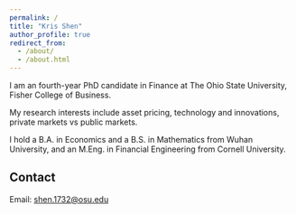 ```yaml
---
permalink: /
title: "Kris Shen"
author_profile: true
redirect_from: 
  - /about/
  - /about.html
---
```


<!-- Assistant Professor of Finance at [Your Institution] -->

I am an fourth-year PhD candidate in Finance at The Ohio State University, Fisher College of Business.

My research interests include asset pricing, technology and innovations, private markets vs public markets.

I hold a B.A. in Economics and a B.S. in Mathematics from Wuhan University, and an M.Eng. in Financial Engineering from Cornell University.

<!-- 
## Education
- Ph.D. in Finance, [University Name], [Year]
- M.S./M.A. in [Subject], [University Name], [Year] 
- B.A./B.S. in [Subject], [University Name], [Year]
-->

## Contact
Email: <a href="mailto:shen.1732@osu.edu" target="_blank">shen.1732@osu.edu</a>

<!-- 
## Research Interests
- Corporate Finance
- Financial Intermediation 
- Capital Markets
- [Other areas of interest]
-->
